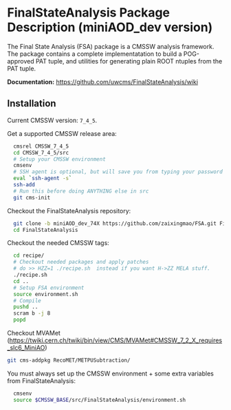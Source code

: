 FinalStateAnalysis Package Description (miniAOD_dev version)
============================================================

The Final State Analysis (FSA) package is a CMSSW analysis framework.  
The package contains a complete implementatation to build a POG-approved 
PAT tuple, and utilities for generating plain ROOT ntuples from the PAT tuple.

**Documentation:** https://github.com/uwcms/FinalStateAnalysis/wiki


Installation
------------

Current CMSSW version: ``7_4_5``.

Get a supported CMSSW release area:

```bash
  cmsrel CMSSW_7_4_5
  cd CMSSW_7_4_5/src
  # Setup your CMSSW environment
  cmsenv
  # SSH agent is optional, but will save you from typing your password many times
  eval `ssh-agent -s`
  ssh-add
  # Run this before doing ANYTHING else in src
  git cms-init
```

Checkout the FinalStateAnalysis repository:

```bash
  git clone -b miniAOD_dev_74X https://github.com/zaixingmao/FSA.git FinalStateAnalysis
  cd FinalStateAnalysis
```

Checkout the needed CMSSW tags:

```bash
  cd recipe/
  # Checkout needed packages and apply patches
  # do >> HZZ=1 ./recipe.sh  instead if you want H->ZZ MELA stuff.
  ./recipe.sh
  cd ..
  # Setup FSA environment
  source environment.sh
  # Compile
  pushd ..
  scram b -j 8
  popd
```

Checkout MVAMet (https://twiki.cern.ch/twiki/bin/view/CMS/MVAMet#CMSSW_7_2_X_requires_slc6_MiniAO)

```bash
git cms-addpkg RecoMET/METPUSubtraction/

```

You must always set up the CMSSW environment + some extra variables from FinalStateAnalysis:

```bash
  cmsenv
  source $CMSSW_BASE/src/FinalStateAnalysis/environment.sh
```

